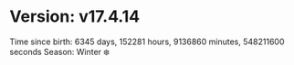 # Version: v17.4.14
Time since birth: 6345 days, 152281 hours, 9136860 minutes, 548211600 seconds
Season: Winter ❄️
